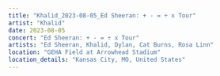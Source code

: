 ```yaml
---
title: "Khalid_2023-08-05_Ed Sheeran: + - = ÷ x Tour"
artist: "Khalid"
date: 2023-08-05
concert: "Ed Sheeran: + - = ÷ x Tour"
artists: "Ed Sheeran, Khalid, Dylan, Cat Burns, Rosa Linn"
location: "GEHA Field at Arrowhead Stadium"
location_details: "Kansas City, MO, United States"
---
```

